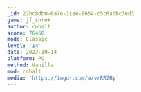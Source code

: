```yaml
---
_id: 22bc8db0-6a7e-11ee-8654-c5c6abbc3ed3
game: jf_shrek
author: cobalt
score: 76460
mode: Classic
level: '14'
date: 2023-10-14
platform: PC
method: Vanilla
mod: cobalt
media: 'https://imgur.com/a/vrRR2Hy'
---
```


